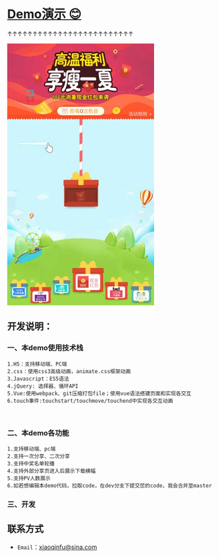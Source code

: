 # [Demo演示 :blush:]( https://fuxiaoqin.github.io/Cutrope/index.html)<br>
↑↑↑↑↑↑↑↑↑↑↑↑↑↑↑↑↑↑↑↑↑↑↑↑↑
 
[![image](https://github.com/Fuxiaoqin/Cutrope/blob/master/src/assets/img/banner.jpg?raw=true "点我演示效果")](https://fuxiaoqin.github.io/Cutrope/index.html)

## 开发说明：
### 一、本demo使用技术栈
    1.H5：支持移动端、PC端
    2.css：使用css3高级动画，animate.css框架动画
    3.Javascript：ES5语法
    4.jQuery: 选择器、循环API
    5.Vue:使用webpack、git压缩打包file；使用vue语法搭建页面和实现各交互
    6.touch事件:touchstart/touchmove/touchend中实现各交互动画
   
### 二、本demo各功能
    1.支持移动端、pc端
    2.支持一次分享、二次分享
    3.支持中奖名单轮播
    4.支持外部分享页进入后展示下载横幅
    5.支持PV人数展示
    6.如若想编辑本demo代码，拉取code，在dev分支下提交您的code，我会合并至master

### 三、开发

## 联系方式
- `Email`：xiaoqinfu@sina.com

